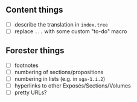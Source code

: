 ## Content things

- [ ] describe the translation in `index.tree`
- [ ] replace `...` with some custom "to-do" macro

## Forester things

- [ ] footnotes
- [ ] numbering of sections/propositions
- [ ] numbering in lists (e.g. in `sga-1.i.2`)
- [ ] hyperlinks to other Exposés/Sections/Volumes
- [ ] pretty URLs?
